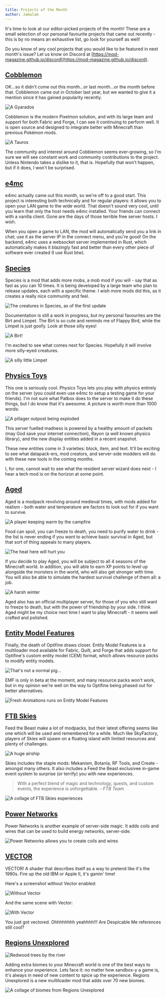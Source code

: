 ```yaml
---
title: Projects of the Month
author: Jamalam
---
```


It's time to look at our editor-picked projects of the month! These are a small
selection of our personal favourite projects that came out recently - this is by
no means an exhaustive list, go look for yourself as well!

Do you know of any cool projects that you would like to be featured in next month's issue? Let us know on Discord at [https://mod-magazine.github.io/discord](https://mod-magazine.github.io/discord).

## [Cobblemon](https://modrinth.com/mod/cobblemon)

OK...so it didn't come out this month...or last month...or the month before
that. Cobblemon came out in October last year, but we wanted to give it a
mention since it has gained popularity recently.

![A Gyarados](./assets/cobblemon-gyarados.png)

Cobblemon is the modern Pixelmon solution, and with its large team and support for both Fabric and Forge, I can see it continuing to perform well. It is open source and designed to integrate better with Minecraft than previous Pokémon mods.

![A Tauros](./assets/cobblemon-tauros.png)

The community and interest around Cobblemon seems ever-growing, so I'm sure we will see constant work and community contributions to the project. Unless Nintendo takes a dislike to it, that is. Hopefully that won't happen, but if it does, I won't be surprised.

## [e4mc](https://modrinth.com/mod/e4mc)

e4mc actually came out this month, so we're off to a good start. This project is
interesting both technically and for regular players: it allows you to open your
LAN game to the wide world. That doesn't sound very cool, until you learn that
only the host needs e4mc installed. Your friends can connect with a vanilla
client. Gone are the days of those terrible free server hosts. I wish.

When you open a game to LAN, the mod will automatically send you a link in chat;
use it as the server IP in the connect menu, and you're good! On the backend,
e4mc uses a websocket server implemented in Rust, which automatically makes it
blazingly fast and better than every other piece of software ever created (I use
Rust btw).

## [Species](https://modrinth.com/mod/species)

Species is a mod that adds more mobs, a mob mod if you will - say that as fast as you can 10 times. It is being developed by a large team who plan to release updates, each with a specific theme. I wish more mods did this, as it creates a really nice community and feel.

![The creatures in Species, as of the first update](./assets/species-creatures.png)

Documentation is still a work in progress, but my personal favourites are the Birt and Limpet. The Birt is so cute and reminds me of Flappy Bird, while the Limpet is just goofy. Look at those silly eyes!

![A Birt!](./assets/species-birt.png)

I'm excited to see what comes next for Species. Hopefully it will involve more silly-eyed creatures.

![A silly little Limpet](./assets/species-limpet.png)

## [Physics Toys](https://modrinth.com/mod/physics-toys)

This one is seriously cool. Physics Toys lets you play with physics entirely on the server (you could even use e4mc to setup a testing game for your friends). I'm not sure what Patbox does to the server
to make it do these things, but I do know that it's awesome. A picture is worth more than 1000 words:

![A pillager outpost being exploded](./assets/physics-toys.png)

This server fuelled madness is powered by a healthy amount of packets (may God save your internet connection), Rayon (a well known physics library), and the new display entities added in a recent snapshot.

These new entities come in 3 varieties: block, item, and text. It'll be exciting to see what datapack-ers, mod creators, and server-side modders will do with these new tools in the coming months.

I, for one, cannot wait to see what the resident server wizard does next - I hear a tech mod is on the horizon at some point.

## [Aged](https://modrinth.com/modpack/aged)

Aged is a modpack revolving around medieval times, with mods added for realism - both water and temperature are factors to look out for if you want to survive.

![A player keeping warm by the campfire](./assets/aged-campfire.png)

Food can spoil, you can freeze to death, you need to purify water to drink - the list is never ending if you want to achieve basic survival in Aged, but that sort of thing appeals to many players. 

![The heat here will hurt you](./assets/aged-nether.png)

If you decide to play Aged, you will be subject to all 4 seasons of the Minecraft world. In addition, you will able to earn XP points to level up alongside the monsters in the world, who will also get stronger with time. You will also be able to simulate the hardest survival challenge of them all: a job.

![A harsh winter](./assets/aged-winter.png)

Aged also has an official multiplayer server, for those of you who still want to freeze to death, but with the power of friendship by your side. I think Aged might be my choice next time I want to play Minecraft - it seems well crafted and polished.

## [Entity Model Features](https://modrinth.com/mod/entity-model-features)

Finally, the death of Optifine draws closer. Entity Model Features is a multiloader mod available for Fabric, Quilt, and Forge that adds support for Optifine's custom entity model (CEM) format, which allows resource packs to modify entity models.

![That's not a normal pig...](./assets/entity-model-features-pig.png)

EMF is only in beta at the moment, and many resource packs won't work, but in my opinion we're well on the way to Optifine being phased out for better alternatives.

![Fresh Animations runs on Entity Model Features](./assets/entity-model-features-fresh-animations.png)

## [FTB Skies](https://www.feed-the-beast.com/modpacks/103-ftb-skies)

Feed the Beast make a _lot_ of modpacks, but their latest offering seems like one which will be used and remembered for a while. Much like SkyFactory, players of Skies will spawn on a floating island with limited resources and plenty of challenges.

![A huge airship](./assets/ftb-skies-airship.png)

Skies includes the staple mods: Mekanism, Botania, RF Tools, and Create - amongst many others. It also includes a Feed the Beast exclusivee in-game event system to surprise (or terrify) you with new experiences.

> With a perfect blend of magic and technology, quests, and custom events, the experience is unforgettable. _- FTB Team_

![A collage of FTB Skies experiences](./assets/ftb-skies-collage.png)

## [Power Networks](https://modrinth.com/mod/power-networks)

Power Networks is another example of server-side magic. It adds coils and wires that can be used to build energy networks, server-side.

![Power Networks allows you to create coils and wires](./assets/power-networks.png)

## [VECTOR](https://modrinth.com/shader/vector)

VECTOR! A shader that describes itself as a way to pretend like it's the 1980s. Fire up the old IBM or Apple II, it's gamin' time! 

Here's a screenshot without Vector enabled:

![Without Vector](./assets/VECTOR-normal.png)

And the same scene with Vector:

![With Vector](./assets/VECTOR-vector.png)

You just got vectored. Ohhhhhhhh yeahhhh!!! Are Despicable Me references still cool?

## [Regions Unexplored](https://modrinth.com/mod/regions-unexplored)

![Redwood trees by the river](./assets/regions-unexplored-1.png)

Adding extra biomes to your Minecraft world is one of the best ways to enhance your experience. Lets face it: no matter how sandbox-y a game is, it's always in need of new content to spice up the experience. Regions Unexplored is a new multiloader mod that adds over 70 new biomes.

![A collage of biomes from Regions Unexplored](./assets/regions-unexplored-2.png)